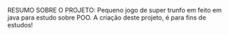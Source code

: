 RESUMO SOBRE O PROJETO:
Pequeno jogo de super trunfo em feito em java para estudo sobre POO.
A criação deste projeto, é para fins de estudos!
